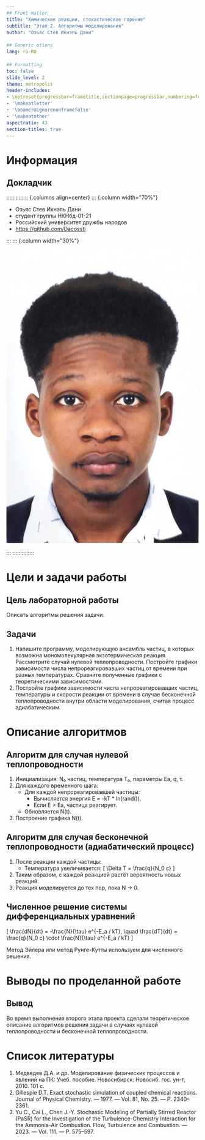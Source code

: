 ```yaml
---
## Front matter
title: "Химические реакции, стохастическое горение"
subtitle: "Этап 2. Алгоритмы моделирования"
author: "Озьяс Стев Икнэль Дани"

## Generic otions
lang: ru-RU

## Formatting
toc: false
slide_level: 2
theme: metropolis
header-includes:
- \metroset{progressbar=frametitle,sectionpage=progressbar,numbering=fraction}
- '\makeatletter'
- '\beamer@ignorenonframefalse'
- '\makeatother'
aspectratio: 43
section-titles: true
---
```


# Информация

## Докладчик

:::::::::::::: {.columns align=center}
::: {.column width="70%"}

  * Озьяс Стев Икнэль Дани
  * студент группы НКНбд-01-21
  * Российский университет дружбы народов
  * <https://github.com/Dacossti>

:::
::: {.column width="30%"}

![](./image/ava.jpg)

:::
::::::::::::::

# Цели и задачи работы

## Цель лабораторной работы
 
Описать алгоритмы решения задачи.

## Задачи

1. Напишите программу, моделирующую ансамбль частиц, в которых возможна мономолекулярная экзотермическая реакция. Рассмотрите случай нулевой теплопроводности. Постройте графики зависимости числа непрореагировавших частиц от времени при разных температурах. Сравните полученные графики с теоретическими зависимостями.
2. Постройте графики зависимости числа непрореагировавших частиц, температуры и скорости реакции от времени в случае бесконечной теплопроводности внутри области моделирования, считая процесс адиабатическим.

# Описание алгоритмов

## Алгоритм для случая нулевой теплопроводности

1. Инициализация: N₀ частиц, температура T₀, параметры Ea, q, τ.
2. Для каждого временного шага:
   - Для каждой непрореагировавшей частицы:
     - Вычисляется энергия E = -kT * ln(rand()).
     - Если E > Ea, частица реагирует.
   - Обновляется N(t).
3. Построение графика N(t).

## Алгоритм для случая бесконечной теплопроводности (адиабатический процесс)

1. После реакции каждой частицы:
   - Температура увеличивается: 
     \[
     \Delta T = \frac{q}{N_0 c}
     \]
2. Таким образом, с каждой реакцией растёт вероятность новых реакций.
3. Реакция моделируется до тех пор, пока N → 0.

## Численное решение системы дифференциальных уравнений

\[
\frac{dN}{dt} = -\frac{N}{\tau} e^{-E_a / kT}, \quad
\frac{dT}{dt} = \frac{q}{N_0 c} \cdot \frac{N}{\tau} e^{-E_a / kT}
\]

Метод Эйлера или метод Рунге-Кутты используем для численного решения.

# Выводы по проделанной работе

## Вывод

Во время выполнения второго этапа проекта сделали теоретическое описание алгоритмов решения задачи в случаях нулевой теплопроводности и бесконечной теплопроводности.

# Список литературы

1. Медведев Д.А. и др. Моделирование физических процессов и явлений на ПК: Учеб. пособие. Новосибирск: Новосиб. гос. ун-т, 2010. 101 с.
2. Gillespie D.T. Exact stochastic simulation of coupled chemical reactions. Journal of Physical Chemistry. — 1977. — Vol. 81, No. 25. — P. 2340–2361.
3. Yu C., Cai L., Chen J.-Y. Stochastic Modeling of Partially Stirred Reactor (PaSR) for the Investigation of the Turbulence-Chemistry Interaction for the Ammonia-Air Combustion. Flow, Turbulence and Combustion. — 2023. — Vol. 111. — P. 575–597.